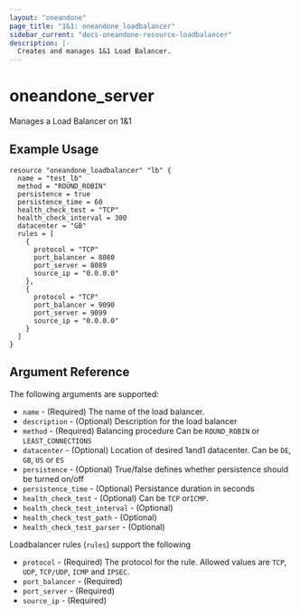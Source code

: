 ```yaml
---
layout: "oneandone"
page_title: "1&1: oneandone_loadbalancer"
sidebar_current: "docs-oneandone-resource-loadbalancer"
description: |-
  Creates and manages 1&1 Load Balancer.
---
```


# oneandone\_server

Manages a Load Balancer on 1&1

## Example Usage

```hcl
resource "oneandone_loadbalancer" "lb" {
  name = "test_lb"
  method = "ROUND_ROBIN"
  persistence = true
  persistence_time = 60
  health_check_test = "TCP"
  health_check_interval = 300
  datacenter = "GB"
  rules = [
    {
      protocol = "TCP"
      port_balancer = 8080
      port_server = 8089
      source_ip = "0.0.0.0"
    },
    {
      protocol = "TCP"
      port_balancer = 9090
      port_server = 9099
      source_ip = "0.0.0.0"
    }
  ]
}
```

## Argument Reference

The following arguments are supported:

* `name` - (Required) The name of the load balancer.
* `description` - (Optional) Description for the load balancer
* `method` - (Required)  Balancing procedure Can be `ROUND_ROBIN` or `LEAST_CONNECTIONS`
* `datacenter` - (Optional) Location of desired 1and1 datacenter. Can be `DE`, `GB`, `US` or `ES`
* `persistence` - (Optional) True/false defines whether persistence should be turned on/off
* `persistence_time` - (Optional) Persistance duration in seconds
* `health_check_test` - (Optional) Can be `TCP` or`ICMP`.
* `health_check_test_interval` - (Optional) 
* `health_check_test_path` - (Optional) 
* `health_check_test_parser` - (Optional) 

Loadbalancer rules (`rules`) support the following

* `protocol` - (Required)  The protocol for the rule. Allowed values are `TCP`, `UDP`, `TCP/UDP`, `ICMP` and `IPSEC`.
* `port_balancer` - (Required) 
* `port_server` - (Required) 
* `source_ip` - (Required) 
